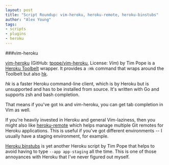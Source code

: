 ```yaml
---
layout: post
title: "Script Roundup: vim-heroku, heroku-remote, heroku-binstubs"
author: "Alex Young"
tags: 
- scripts
- plugins
- heroku
---
```


###vim-heroku

[vim-heroku](http://www.vim.org/scripts/script.php?script_id=4915) (GitHub: [tpope/vim-heroku](https://github.com/tpope/vim-heroku), License: _Vim_) by Tim Pope is a [Heroku Toolbelt](https://toolbelt.heroku.com/) wrapper.  It provides a `:Hk` command that wraps around the Toolbelt but also [hk](https://github.com/heroku/hk).

_hk_ is a faster Heroku command-line client, which is by Heroku but is unsupported and has to be installed from source.  It's written with Go and supports zsh and bash completion.

That means if you've got `hk` and vim-heroku, you can get tab completion in Vim as well.

If you're heavily invested in Heroku and general Vim-laziness, then you might also like [heroku-remote](https://github.com/tpope/heroku-remote) which helps manage multiple Git remotes for Heroku applications.  This is useful if you've got different environments -- I usually have a staging environment, for example.

[Heroku binstubs](https://github.com/tpope/heroku-binstubs) is yet another Heroku script by Tim Pope that helps to avoid having to type `--app app-staging` all the time.  This is one of those annoyances with Heroku that I've never figured out myself.
